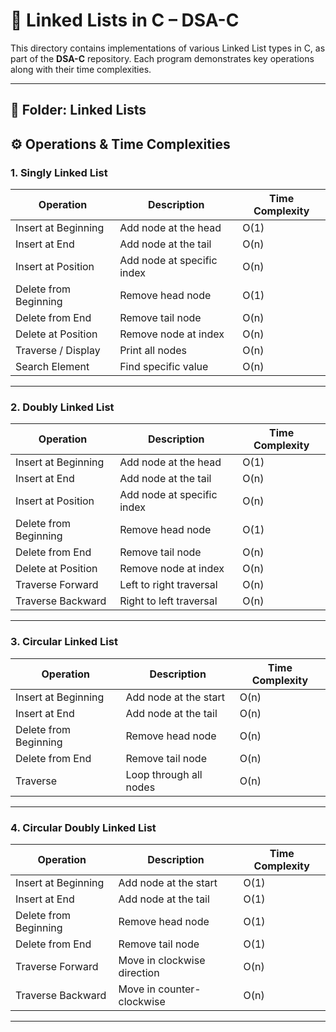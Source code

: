 # 🧠 Linked Lists in C – DSA-C

This directory contains implementations of various Linked List types in C, as part of the **DSA-C** repository. Each program demonstrates key operations along with their time complexities.

---

## 📂 Folder: Linked Lists

## ⚙️ Operations & Time Complexities

### 1. Singly Linked List
| Operation              | Description                       | Time Complexity |
|------------------------|-----------------------------------|------------------|
| Insert at Beginning    | Add node at the head              | O(1)             |
| Insert at End          | Add node at the tail              | O(n)             |
| Insert at Position     | Add node at specific index        | O(n)             |
| Delete from Beginning  | Remove head node                  | O(1)             |
| Delete from End        | Remove tail node                  | O(n)             |
| Delete at Position     | Remove node at index              | O(n)             |
| Traverse / Display     | Print all nodes                   | O(n)             |
| Search Element         | Find specific value               | O(n)             |

---

### 2. Doubly Linked List
| Operation              | Description                       | Time Complexity |
|------------------------|-----------------------------------|------------------|
| Insert at Beginning    | Add node at the head              | O(1)             |
| Insert at End          | Add node at the tail              | O(n)             |
| Insert at Position     | Add node at specific index        | O(n)             |
| Delete from Beginning  | Remove head node                  | O(1)             |
| Delete from End        | Remove tail node                  | O(n)             |
| Delete at Position     | Remove node at index              | O(n)             |
| Traverse Forward       | Left to right traversal           | O(n)             |
| Traverse Backward      | Right to left traversal           | O(n)             |

---

### 3. Circular Linked List
| Operation              | Description                       | Time Complexity |
|------------------------|-----------------------------------|------------------|
| Insert at Beginning    | Add node at the start             | O(n)             |
| Insert at End          | Add node at the tail              | O(n)             |
| Delete from Beginning  | Remove head node                  | O(n)             |
| Delete from End        | Remove tail node                  | O(n)             |
| Traverse               | Loop through all nodes            | O(n)             |

---

### 4. Circular Doubly Linked List
| Operation              | Description                       | Time Complexity |
|------------------------|-----------------------------------|------------------|
| Insert at Beginning    | Add node at the start             | O(1)             |
| Insert at End          | Add node at the tail              | O(1)             |
| Delete from Beginning  | Remove head node                  | O(1)             |
| Delete from End        | Remove tail node                  | O(1)             |
| Traverse Forward       | Move in clockwise direction       | O(n)             |
| Traverse Backward      | Move in counter-clockwise         | O(n)             |

---
